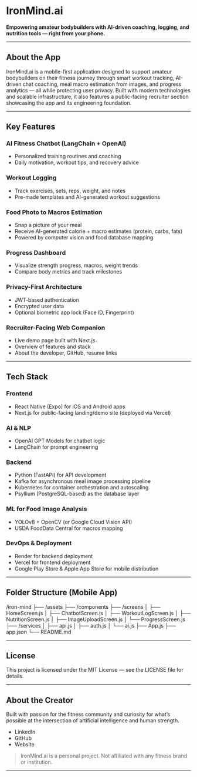 # IronMind.ai

**Empowering amateur bodybuilders with AI-driven coaching, logging, and nutrition tools — right from your phone.**

---

## About the App

IronMind.ai is a mobile-first application designed to support amateur bodybuilders on their fitness journey through smart workout tracking, AI-driven chat coaching, meal macro estimation from images, and progress analytics — all while protecting user privacy. Built with modern technologies and scalable infrastructure, it also features a public-facing recruiter section showcasing the app and its engineering foundation.

---

## Key Features

### AI Fitness Chatbot (LangChain + OpenAI)

- Personalized training routines and coaching
- Daily motivation, workout tips, and recovery advice

### Workout Logging

- Track exercises, sets, reps, weight, and notes
- Pre-made templates and AI-generated workout suggestions

### Food Photo to Macros Estimation

- Snap a picture of your meal
- Receive AI-generated calorie + macro estimates (protein, carbs, fats)
- Powered by computer vision and food database mapping

### Progress Dashboard

- Visualize strength progress, macros, weight trends
- Compare body metrics and track milestones

### Privacy-First Architecture

- JWT-based authentication
- Encrypted user data
- Optional biometric app lock (Face ID, Fingerprint)

### Recruiter-Facing Web Companion

- Live demo page built with Next.js
- Overview of features and stack
- About the developer, GitHub, resume links

---

## Tech Stack

### Frontend

- React Native (Expo) for iOS and Android apps
- Next.js for public-facing landing/demo site (deployed via Vercel)

### AI & NLP

- OpenAI GPT Models for chatbot logic
- LangChain for prompt engineering

### Backend

- Python (FastAPI) for API development
- Kafka for asynchronous meal image processing pipeline
- Kubernetes for container orchestration and autoscaling
- Psyllium (PostgreSQL-based) as the database layer

### ML for Food Image Analysis

- YOLOv8 + OpenCV (or Google Cloud Vision API)
- USDA FoodData Central for macros mapping

### DevOps & Deployment

- Render for backend deployment
- Vercel for frontend deployment
- Google Play Store & Apple App Store for mobile distribution

---

## Folder Structure (Mobile App)

/iron-mind
├── /assets
├── /components
├── /screens
│ ├── HomeScreen.js
│ ├── ChatbotScreen.js
│ ├── WorkoutLogScreen.js
│ ├── NutritionScreen.js
│ ├── ImageUploadScreen.js
│ └── ProgressScreen.js
├── /services
│ ├── api.js
│ ├── auth.js
│ └── ai.js
├── App.js
├── app.json
└── README.md

---

## License

This project is licensed under the MIT License — see the LICENSE file for details.

---

## About the Creator

Built with passion for the fitness community and curiosity for what’s possible at the intersection of artificial intelligence and human strength.

- LinkedIn  
- GitHub  
- Website  

> IronMind.ai is a personal project. Not affiliated with any fitness brand or institution.

---
